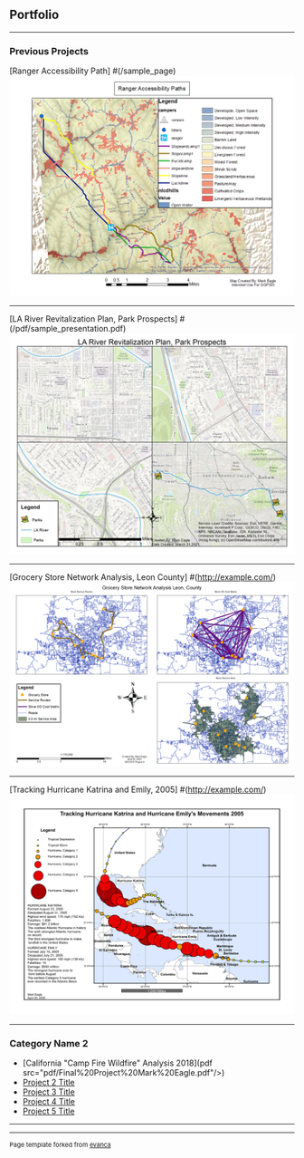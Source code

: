 ## Portfolio

---

### Previous Projects 

[Ranger Accessibility Path] #(/sample_page)
<img src="images/Ranger%20Accessibility%20Paths.png"/>

---
[LA River Revitalization Plan, Park Prospects] #(/pdf/sample_presentation.pdf)
<img src="images/Eagle Project 2.jpg"/>

---
[Grocery Store Network Analysis, Leon County] #(http://example.com/)
<img src="images/Eagle Project 4.png"/>

---
[Tracking Hurricane Katrina and Emily, 2005] #(http://example.com/)
<img src="images/Assignment 7 Eagle.pdf"/>

---
### Category Name 2

- [California "Camp Fire Wildfire" Analysis 2018](pdf src="pdf/Final%20Project%20Mark%20Eagle.pdf"/>)
- [Project 2 Title](http://example.com/)
- [Project 3 Title](http://example.com/)
- [Project 4 Title](http://example.com/)
- [Project 5 Title](http://example.com/)

---




---
<p style="font-size:11px">Page template forked from <a href="https://github.com/evanca/quick-portfolio">evanca</a></p>
<!-- Remove above link if you don't want to attibute -->
